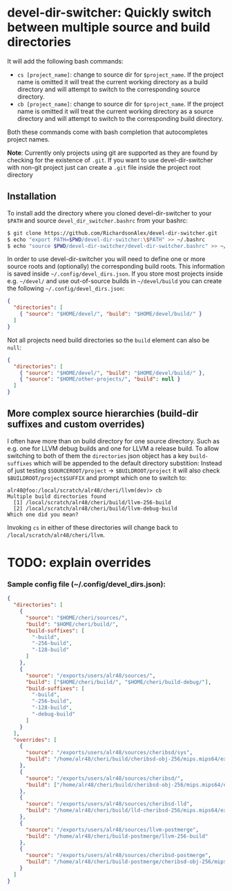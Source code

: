 # devel-dir-switcher: Quickly switch between multiple source and build directories


It will add the following bash commands:

- `cs [project_name]`: change to source dir for `$project_name`. If the project name is omitted it will treat the current working directory as a build directory and will attempt to switch to the corresponding source directory.
- `cb [project_name]`: change to source dir for `$project_name`. If the project name is omitted it will treat the current working directory as a source directory and will attempt to switch to the corresponding build directory.

Both these commands come with bash completion that autocompletes project names.

**Note**: Currently only projects using git are supported as they are found by checking for the existence of `.git`.
If you want to use devel-dir-switcher with non-git project just can create a `.git` file inside the project root directory

## Installation

To install add the directory where you cloned devel-dir-switcher to your `$PATH` and source `devel_dir_switcher.bashrc` from your bashrc:

```bash
$ git clone https://github.com/RichardsonAlex/devel-dir-switcher.git
$ echo "export PATH=$PWD/devel-dir-switcher:\$PATH" >> ~/.bashrc
$ echo "source $PWD/devel-dir-switcher/devel-dir-switcher.bashrc" >> ~/.bashrc
```

In order to use devel-dir-switcher you will need to define one or more source roots and (optionally) the corresponding build roots.
This information is saved inside `~/.config/devel_dirs.json`.
If you store most projects inside e.g. `~/devel/` and use out-of-source builds in `~/devel/build` you can create the following `~/.config/devel_dirs.json`:
```json
{
  "directories": [
    { "source": "$HOME/devel/", "build": "$HOME/devel/build/" }
  ]
}
```

Not all projects need build directories so the `build` element can also be `null`:
```json
{
  "directories": [
    { "source": "$HOME/devel/", "build": "$HOME/devel/build/" },
    { "source": "$HOME/other-projects/", "build": null }
  ]
}
```

## More complex source hierarchies (build-dir suffixes and custom overrides)

I often have more than on build directory for one source directory. Such as e.g. one for LLVM debug builds and one for LLVM a release build.
To allow switching to both of them the `directories` json object has a key `build-suffixes` which will be appended to the default directory substition:
Instead of just testing `$SOURCEROOT/project` -> `$BUILDROOT/project` it will also check `$BUILDROOT/project$SUFFIX` and prompt which
one to switch to:

```
alr48@foo:/local/scratch/alr48/cheri/llvm(dev)> cb
Multiple build directories found
  [1] /local/scratch/alr48/cheri/build/llvm-256-build
  [2] /local/scratch/alr48/cheri/build/llvm-debug-build
Which one did you mean? 
```

Invoking `cs` in either of these directories will change back to `/local/scratch/alr48/cheri/llvm`.


# TODO: explain overrides

### Sample config file (~/.config/devel_dirs.json):

```json
{
  "directories": [
    {
      "source": "$HOME/cheri/sources/",
      "build": "$HOME/cheri/build/",
      "build-suffixes": [
        "-build",
        "-256-build",
        "-128-build"
      ]
    },
    {
      "source": "/exports/users/alr48/sources/",
      "build": ["$HOME/cheri/build/", "$HOME/cheri/build-debug/"],
      "build-suffixes": [
        "-build",
        "-256-build",
        "-128-build",
        "-debug-build"
      ]
    }
  ],
  "overrides": [
    {
      "source": "/exports/users/alr48/sources/cheribsd/sys",
      "build": "/home/alr48/cheri/build/cheribsd-obj-256/mips.mips64/exports/users/alr48/sources/cheribsd/sys/CHERI_MALTA64"
    },
    {
      "source": "/exports/users/alr48/sources/cheribsd/",
      "build": ["/home/alr48/cheri/build/cheribsd-obj-256/mips.mips64/exports/users/alr48/sources/cheribsd/", "/home/alr48/cheri/build-debug/cheribsd-obj-256/mips.mips64/exports/users/alr48/sources/cheribsd/"]
    },
    {
      "source": "/exports/users/alr48/sources/cheribsd-lld",
      "build": "/home/alr48/cheri/build/lld-cheribsd-256/mips.mips64/exports/users/alr48/sources/cheribsd-lld"
    },
    {
      "source": "/exports/users/alr48/sources/llvm-postmerge",
      "build": "/home/alr48/cheri/build-postmerge/llvm-256-build"
    },
    {
      "source": "/exports/users/alr48/sources/cheribsd-postmerge",
      "build": "/home/alr48/cheri/build-postmerge/cheribsd-obj-256/mips.mips64/exports/users/alr48/sources/cheribsd-postmerge"
    }
  ]
}

```
